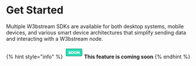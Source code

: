 # Get Started

Multiple W3bstream SDKs are available for both desktop systems, mobile devices, and various smart device architectures that simplify sending data and interacting with a W3bstream node.

{% hint style="info" %}
<img src="../.gitbook/assets/image (7).png" alt="" data-size="original">**This feature is coming soon**
{% endhint %}
